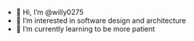 - 👋 Hi, I’m @willy0275
- 👀 I’m interested in software design and architecture
- 🌱 I’m currently learning to be more patient
